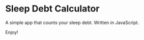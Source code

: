 Sleep Debt Calculator
=====================

A simple app that counts your sleep debt.
Written in JavaScript.

Enjoy!
